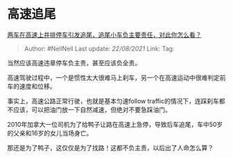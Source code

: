 # 高速追尾
[两车在高速上并排停车引发追尾，追尾小车负主要责任，对此你怎么看？](https://www.zhihu.com/question/434032959/answer/1634036530)

> Author: #NellNell 
> Last update: *22/08/2021* 
> Link:
> Tag:  

当然应该高速违章停车负主责，甚至应该负全责。

高速驾驶过程中，一个是惯性太大很难马上刹车，另一个在高速运动中很难判定前车的速度和位移。

事实上，高速公路正常行驶，也就是基本匀速follow traffic的情况下，连踩刹车都不应该，可以把油门放一下自然减速，但绝对不要急踩油门。

2010年加拿大一位司机为了给鸭子让路在高速上急停，导致后车追尾，车中50岁的父亲和16岁的女儿当场身亡。

那还是为了鸭子，这仅仅是为了找路！这都不负主责，以后出了人命怎么算？

  
  



